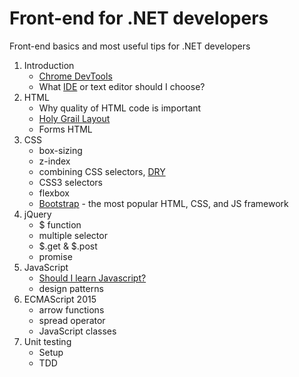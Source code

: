 # Front-end for .NET developers
Front-end basics and most useful tips for .NET developers

1. Introduction
   * [Chrome DevTools](https://developer.chrome.com/devtools)
   * What [IDE](https://en.wikipedia.org/wiki/Integrated_development_environment) or text editor should I choose?
2. HTML
   * Why quality of HTML code is important
   * [Holy Grail Layout](https://en.wikipedia.org/wiki/Holy_Grail_(web_design))
   * Forms HTML
3. CSS
   * box-sizing
   * z-index
   * combining CSS selectors, [DRY](https://en.wikipedia.org/wiki/Don't_repeat_yourself "Don't repeat yourself")
   * CSS3 selectors
   * flexbox
   * [Bootstrap](http://getbootstrap.com) - the most popular HTML, CSS, and JS framework
4. jQuery
   * $ function
   * multiple selector
   * $.get & $.post
   * promise
5. JavaScript
   * [Should I learn Javascript?](http://shouldilearnjavascript.com)
   * design patterns
6. ECMAScript 2015
   * arrow functions
   * spread operator
   * JavaScript classes
7. Unit testing
   * Setup
   * TDD
